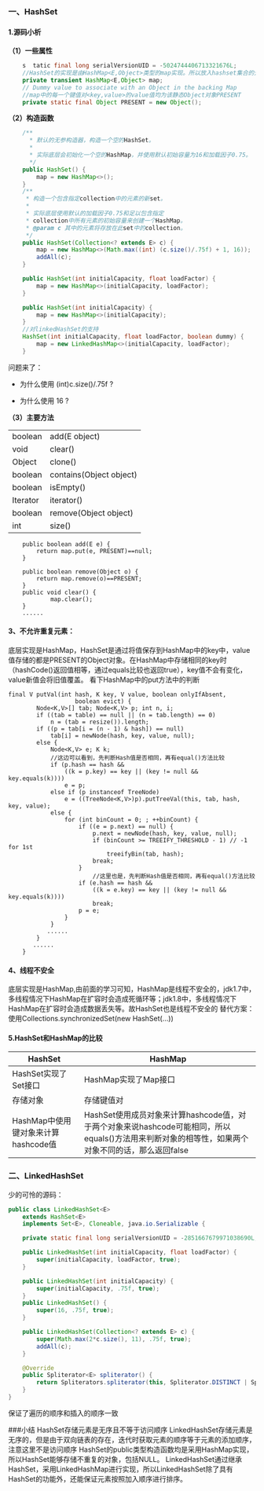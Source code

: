 ### 一、HashSet

#### 1.源码小析

**（1）一些属性**

``` java
    s  tatic final long serialVersionUID = -5024744406713321676L;
    //HashSet的实现是由HashMap<E,Object>类型的map实现。所以放入hashset集合的元素均存进了map的key中
    private transient HashMap<E,Object> map;
    // Dummy value to associate with an Object in the backing Map
    //map中的每一个键值对<key,value>的value值均为该静态Object对象PRESENT
    private static final Object PRESENT = new Object();

```
**（2）构造函数**
``` java
    /** 
      * 默认的无参构造器，构造一个空的HashSet。 
      *  
      * 实际底层会初始化一个空的HashMap，并使用默认初始容量为16和加载因子0.75。 
      */  
    public HashSet() {
        map = new HashMap<>();
    }
    /** 
     * 构造一个包含指定collection中的元素的新set。 
     * 
     * 实际底层使用默认的加载因子0.75和足以包含指定 
     * collection中所有元素的初始容量来创建一个HashMap。 
     * @param c 其中的元素将存放在此set中的collection。 
     */  
    public HashSet(Collection<? extends E> c) {
        map = new HashMap<>(Math.max((int) (c.size()/.75f) + 1, 16));
        addAll(c);
    }

    public HashSet(int initialCapacity, float loadFactor) {
        map = new HashMap<>(initialCapacity, loadFactor);
    }

    public HashSet(int initialCapacity) {
        map = new HashMap<>(initialCapacity);
    }
    //对linkedHashSet的支持
    HashSet(int initialCapacity, float loadFactor, boolean dummy) {
        map = new LinkedHashMap<>(initialCapacity, loadFactor);
    }

```

问题来了：

- 为什么使用  (int)c.size()/.75f ?
    
- 为什么使用  16 ?


**（3）主要方法**

|       |	  |
|-----------|---------|
|boolean|add(E object)|
|void|clear()|
|Object|clone()|
|boolean|contains(Object object)|
|boolean|isEmpty()|
|Iterator<E>|iterator()|
|boolean|remove(Object object)|
|int|size()|

``` 
    public boolean add(E e) {
        return map.put(e, PRESENT)==null;
    }

    public boolean remove(Object o) {
        return map.remove(o)==PRESENT;
    }
    public void clear() {
            map.clear();
    }
    ......

```

#### 3、不允许重复元素：
底层实现是HashMap，HashSet是通过将值保存到HashMap中的key中，value值存储的都是PRESENT的Object对象。在HashMap中存储相同的key时（hashCode()返回值相等，通过equals比较也返回true），key值不会有变化，value新值会将旧值覆盖。
看下HashMap中的put方法中的判断
``` 
final V putVal(int hash, K key, V value, boolean onlyIfAbsent,
                   boolean evict) {
        Node<K,V>[] tab; Node<K,V> p; int n, i;
        if ((tab = table) == null || (n = tab.length) == 0)
            n = (tab = resize()).length;
        if ((p = tab[i = (n - 1) & hash]) == null)
            tab[i] = newNode(hash, key, value, null);
        else {
            Node<K,V> e; K k;
            //这边可以看到，先判断Hash值是否相同，再有equal()方法比较
            if (p.hash == hash &&
                ((k = p.key) == key || (key != null && key.equals(k))))
                e = p;
            else if (p instanceof TreeNode)
                e = ((TreeNode<K,V>)p).putTreeVal(this, tab, hash, key, value);
            else {
                for (int binCount = 0; ; ++binCount) {
                    if ((e = p.next) == null) {
                        p.next = newNode(hash, key, value, null);
                        if (binCount >= TREEIFY_THRESHOLD - 1) // -1 for 1st
                            treeifyBin(tab, hash);
                        break;
                    }
                        //这里也是，先判断Hash值是否相同，再有equal()方法比较
                    if (e.hash == hash &&
                        ((k = e.key) == key || (key != null && key.equals(k))))
                        break;
                    p = e;
                }
            }
           ......
        }
       ......
    }

```

#### 4、线程不安全
底层实现是HashMap,由前面的学习可知，HashMap是线程不安全的，jdk1.7中，多线程情况下HashMap在扩容时会造成死循环等；jdk1.8中，多线程情况下HashMap在扩容时会造成数据丢失等。故HashSet也是线程不安全的
替代方案：使用Collections.synchronizedSet(new HashSet(...))

#### 5.HashSet和HashMap的比较
| HashSet      |	HashMap  |
|-----------|---------|
| HashSet实现了Set接口| HashMap实现了Map接口|	
| 存储对象| 存储键值对|	
|HashMap中使用键对象来计算hashcode值|HashSet使用成员对象来计算hashcode值，对于两个对象来说hashcode可能相同，所以equals()方法用来判断对象的相等性，如果两个对象不同的话，那么返回false|

### 二、LinkedHashSet

少的可怜的源码：
```java
public class LinkedHashSet<E>
    extends HashSet<E>
    implements Set<E>, Cloneable, java.io.Serializable {

    private static final long serialVersionUID = -2851667679971038690L;

    public LinkedHashSet(int initialCapacity, float loadFactor) {
        super(initialCapacity, loadFactor, true);
    }

    public LinkedHashSet(int initialCapacity) {
        super(initialCapacity, .75f, true);
    }
    public LinkedHashSet() {
        super(16, .75f, true);
    }

    public LinkedHashSet(Collection<? extends E> c) {
        super(Math.max(2*c.size(), 11), .75f, true);
        addAll(c);
    }

    @Override
    public Spliterator<E> spliterator() {
        return Spliterators.spliterator(this, Spliterator.DISTINCT | Spliterator.ORDERED);
    }
}

```

保证了遍历的顺序和插入的顺序一致

###小结
HashSet存储元素是无序且不等于访问顺序
LinkedHashSet存储元素是无序的，但是由于双向链表的存在，迭代时获取元素的顺序等于元素的添加顺序，注意这里不是访问顺序
HashSet的public类型构造函数均是采用HashMap实现，所以HashSet能够存储不重复的对象，包括NULL。
LinkedHashSet通过继承HashSet，采用LinkedHashMap进行实现，所以LinkedHashSet除了具有HashSet的功能外，还能保证元素按照加入顺序进行排序。
